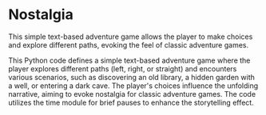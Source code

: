 # Nostalgia
<p>This simple text-based adventure game allows the player to make choices and explore different paths, evoking the feel of classic adventure games. </p>
<p>This Python code defines a simple text-based adventure game where the player explores different paths (left, right, or straight) and encounters various scenarios, such as discovering an old library, a hidden garden with a well, or entering a dark cave. The player's choices influence the unfolding narrative, aiming to evoke nostalgia for classic adventure games. The code utilizes the time module for brief pauses to enhance the storytelling effect.</p>
